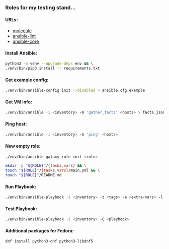 ### Roles for my testing stand...

#### URLs:
- [molecule](https://github.com/ansible-community/molecule/releases)
- [ansible-lint](https://github.com/ansible/ansible-lint/releases)
- [ansible-core](https://github.com/ansible/ansible/releases)

#### Install Ansible:
```bash
python3 -m venv --upgrade-deps env && \
./env/bin/pip3 install -r requirements.txt
```

#### Get example config:
```bash
./env/bin/ansible-config init --disabled > ansible.cfg.example
```

#### Get VM info:
```bash
./env/bin/ansible -i <inventory> -m 'gather_facts' <hosts> > facts.json
```

#### Ping host:
```bash
./env/bin/ansible -i <inventory> -m 'ping' <hosts>
```

#### New empty role:
```bash
./env/bin/ansible-galaxy role init <role>
```
```bash
mkdir -p "${ROLE}"/{tasks,vars} && \
touch "${ROLE}"/{tasks,vars}/main.yml && \
touch "${ROLE}"/README.md
```

#### Run Playbook:
```bash
./env/bin/ansible-playbook -i <inventory> -t <tags> -e <extra-vars> -l <hosts-limit> <playbook>
```

#### Test Playbook:
```bash
./env/bin/ansible-playbook -i <inventory> -C <playbook>
```

#### Additional packages for Fedora:
```bash
dnf install python3-dnf python3-libdnf5
```
